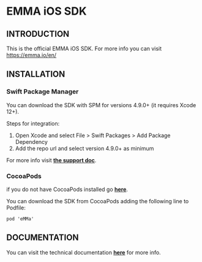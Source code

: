 # EMMA iOS SDK

## INTRODUCTION

This is the official EMMA iOS SDK. For more info you can visit https://emma.io/en/ 

## INSTALLATION

### Swift Package Manager

You can download the SDK with SPM for versions 4.9.0+ (it requires Xcode 12+). 

Steps for integration:
1. Open Xcode and select File > Swift Packages > Add Package Dependency
2. Add the repo url and select version 4.9.0+ as minimum

For more info visit **[the support doc]( https://support.emma.io/hc/en-us/articles/115002811374-iOS-Integration)**.

### CocoaPods

if you do not have CocoaPods installed go **[here](https://guides.cocoapods.org/using/the-podfile.html)**.

You can download the SDK from CocoaPods adding the following line to Podfile:

`pod 'eMMa'`

## DOCUMENTATION

You can visit the technical documentation **[here](https://support.emma.io/hc/en-us/articles/115002811374-iOS-Integration)** for more info.
